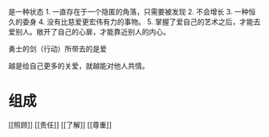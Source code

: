 是一种状态
	1. 一直存在于一个隐匿的角落，只需要被发现
	2. 不会增长
	3. 一种恒久的委身
	4. 没有比慈爱更宏伟有力的事物。
	5. 掌握了爱自己的艺术之后，才能去爱别人。敞开了自己的心扉，才能靠近别人的内心。

勇士的剑（行动）所带去的是爱

越是给自己更多的关爱，就越能对他人共情。

# 组成
[[照顾]] 
[[责任]] 
[[了解]] 
[[尊重]] 